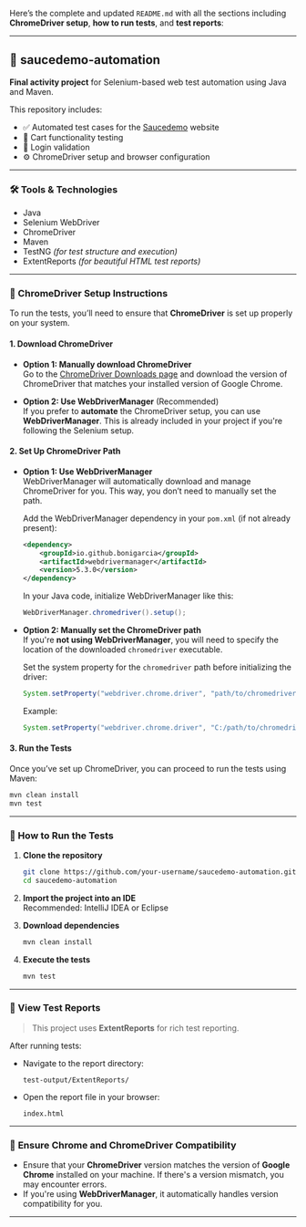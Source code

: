 Here’s the complete and updated `README.md` with all the sections including **ChromeDriver setup**, **how to run tests**, and **test reports**:

---

## 🧪 saucedemo-automation

**Final activity project** for Selenium-based web test automation using Java and Maven.

This repository includes:
- ✅ Automated test cases for the [Saucedemo](https://www.saucedemo.com) website  
- 🛒 Cart functionality testing  
- 🔐 Login validation  
- ⚙️ ChromeDriver setup and browser configuration  

---

### 🛠 Tools & Technologies
- Java  
- Selenium WebDriver  
- ChromeDriver  
- Maven  
- TestNG *(for test structure and execution)*  
- ExtentReports *(for beautiful HTML test reports)*

---

### 🚗 ChromeDriver Setup Instructions

To run the tests, you’ll need to ensure that **ChromeDriver** is set up properly on your system.

#### 1. **Download ChromeDriver**

- **Option 1: Manually download ChromeDriver**  
  Go to the [ChromeDriver Downloads page](https://sites.google.com/a/chromium.org/chromedriver/downloads) and download the version of ChromeDriver that matches your installed version of Google Chrome.

- **Option 2: Use WebDriverManager** (Recommended)  
  If you prefer to **automate** the ChromeDriver setup, you can use **WebDriverManager**. This is already included in your project if you're following the Selenium setup.

#### 2. **Set Up ChromeDriver Path**

- **Option 1: Use WebDriverManager**  
  WebDriverManager will automatically download and manage ChromeDriver for you. This way, you don’t need to manually set the path.

  Add the WebDriverManager dependency in your `pom.xml` (if not already present):

  ```xml
  <dependency>
      <groupId>io.github.bonigarcia</groupId>
      <artifactId>webdrivermanager</artifactId>
      <version>5.3.0</version>
  </dependency>
  ```

  In your Java code, initialize WebDriverManager like this:

  ```java
  WebDriverManager.chromedriver().setup();
  ```

- **Option 2: Manually set the ChromeDriver path**  
  If you're **not using WebDriverManager**, you will need to specify the location of the downloaded `chromedriver` executable.

  Set the system property for the `chromedriver` path before initializing the driver:

  ```java
  System.setProperty("webdriver.chrome.driver", "path/to/chromedriver");
  ```

  Example:
  ```java
  System.setProperty("webdriver.chrome.driver", "C:/path/to/chromedriver.exe");
  ```

#### 3. **Run the Tests**

Once you’ve set up ChromeDriver, you can proceed to run the tests using Maven:

```bash
mvn clean install
mvn test
```

---

### 🚀 How to Run the Tests

1. **Clone the repository**
   ```bash
   git clone https://github.com/your-username/saucedemo-automation.git
   cd saucedemo-automation
   ```

2. **Import the project into an IDE**  
   Recommended: IntelliJ IDEA or Eclipse

3. **Download dependencies**
   ```bash
   mvn clean install
   ```

4. **Execute the tests**
   ```bash
   mvn test
   ```

---

### 📄 View Test Reports

> This project uses **ExtentReports** for rich test reporting.

After running tests:

- Navigate to the report directory:
  ```
  test-output/ExtentReports/
  ```

- Open the report file in your browser:
  ```
  index.html
  ```

---

### 🔄 **Ensure Chrome and ChromeDriver Compatibility**

- Ensure that your **ChromeDriver** version matches the version of **Google Chrome** installed on your machine. If there's a version mismatch, you may encounter errors.
- If you're using **WebDriverManager**, it automatically handles version compatibility for you.

---
